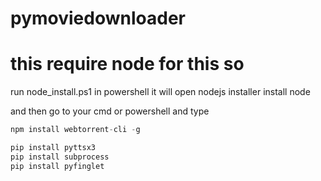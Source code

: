 # pymoviedownloader


# this require node for this so
run node_install.ps1 in powershell
it will open nodejs installer install node

and then go to your cmd or powershell 
and type

``` Javascript
npm install webtorrent-cli -g

```

``` python
pip install pyttsx3
pip install subprocess
pip install pyfinglet
```
